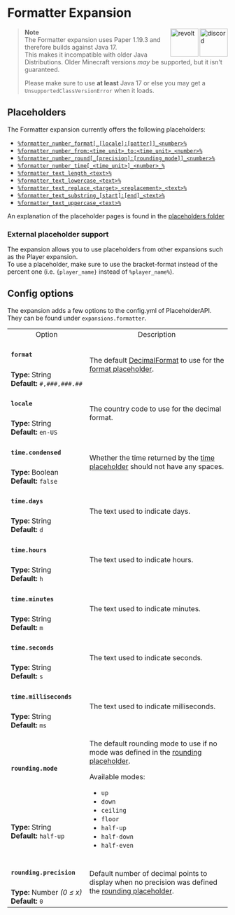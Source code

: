 [wiki]: https://wiki.powerplugins.net/wiki/formatter-expansion
[changelog]: https://github.com/Andre601/Formatter-Expansion/blob/master/CHANGELOG.md

# Formatter Expansion

<a href="https://discord.gg/6dazXp6" target="_blank">
  <img alt="discord" src="https://cdn.jsdelivr.net/npm/@intergrav/devins-badges@2/assets/minimal/social/discord-singular_vector.svg" height="64" align="right">
</a>
<a href="https://app.revolt.chat/invite/74TpERXA" target="_blank">
  <img alt="revolt" src="https://cdn.jsdelivr.net/npm/@intergrav/devins-badges@2/assets/minimal/social/revolt-singular_vector.svg" height="64" align="right">
</a>

> **Note**  
> The Formatter expansion uses Paper 1.19.3 and therefore builds against Java 17.  
> This makes it incompatible with older Java Distributions. Older Minecraft versions *may* be supported, but it isn't guaranteed.
> 
> Please make sure to use **at least** Java 17 or else you may get a `UnsupportedClassVersionError` when it loads.

## Placeholders
The Formatter expansion currently offers the following placeholders:

- [`%formatter_number_format[_[locale]:[patter]]_<number>%`](/placeholders/number/format.md)
- [`%formatter_number_from:<time_unit>_to:<time_unit>_<number>%`](/placeholders/number/fromto.md)
- [`%formatter_number_round[_[precision]:[rounding_mode]]_<number>%`](/placeholders/number/round.md)
- [`%formatter_number_time[_<time_unit>]_<number>_%`](/placeholders/number/time.md)
- [`%formatter_text_length_<text>%`](/placeholders/text/length.md)
- [`%formatter_text_lowercase_<text>%`](/placeholders/text/lowercase.md)
- [`%formatter_text_replace_<target>_<replacement>_<text>%`](/placeholders/text/replace.md)
- [`%formatter_text_substring_[start]:[end]_<text>%`](/placeholders/text/substring.md)
- [`%formatter_text_uppercase_<text>%`](/placeholders/text/uppercase.md)

An explanation of the placeholder pages is found in the [placeholders folder](/placeholders/README.md)

### External placeholder support
The expansion allows you to use placeholders from other expansions such as the Player expansion.  
To use a placeholder, make sure to use the bracket-format instead of the percent one (i.e. `{player_name}` instead of `%player_name%`).

## Config options
The expansion adds a few options to the config.yml of PlaceholderAPI.  
They can be found under `expansions.formatter`.

<table>
  <tr>
    <td align="center" nowrap="nowrap">Option</td>
    <td align="center" nowrap="nowrap">Description</td>
  </tr>
  <tr>
    <td nowrap="nowrap"><h4><code>format</code></h4></td>
    <td rowspan="2">The default <a href="https://docs.oracle.com/en/java/javase/11/docs/api/java.base/java/text/DecimalFormat.html">DecimalFormat</a> to use for the <a href="/placeholders/number/format.md">format placeholder</a>.</td>
  </tr>
  <tr>
    <td nowrap="nowrap"><b>Type:</b> String<br><b>Default:</b> <code>#,###,###.##</code></td>
  </tr>
  <tr>
    <td nowrap="nowrap"><h4><code>locale</code></h4></td>
    <td rowspan="2">The country code to use for the decimal format.</td>
  </tr>
  <tr>
    <td nowrap="nowrap"><b>Type:</b> String<br><b>Default:</b> <code>en-US</code></td>
  </tr>
  <tr>
    <td nowrap="nowrap"><h4><code>time.condensed</code></h4></td>
    <td rowspan="2">Whether the time returned by the <a href="/placeholders/number/time">time placeholder</a> should not have any spaces.</td>
  </tr>
  <tr>
    <td nowrap="nowrap"><b>Type:</b> Boolean<br><b>Default:</b> <code>false</code></td>
  </tr>
  <tr>
    <td nowrap="nowrap"><h4><code>time.days</code></h4></td>
    <td rowspan="2">The text used to indicate days.</td>
  </tr>
  <tr>
    <td nowrap="nowrap"><b>Type:</b> String<br><b>Default:</b> <code>d</code></td>
  </tr>
  <tr>
    <td nowrap="nowrap"><h4><code>time.hours</code></h4></td>
    <td rowspan="2">The text used to indicate hours.</td>
  </tr>
  <tr>
    <td nowrap="nowrap"><b>Type:</b> String<br><b>Default:</b> <code>h</code></td>
  </tr>
  <tr>
    <td nowrap="nowrap"><h4><code>time.minutes</code></h4></td>
    <td rowspan="2">The text used to indicate minutes.</td>
  </tr>
  <tr>
    <td nowrap="nowrap"><b>Type:</b> String<br><b>Default:</b> <code>m</code></td>
  </tr>
  <tr>
    <td nowrap="nowrap"><h4><code>time.seconds</code></h4></td>
    <td rowspan="2">The text used to indicate seconds.</td>
  </tr>
  <tr>
    <td nowrap="nowrap"><b>Type:</b> String<br><b>Default:</b> <code>s</code></td>
  </tr>
  <tr>
    <td nowrap="nowrap"><h4><code>time.milliseconds</code></h4></td>
    <td rowspan="2">The text used to indicate milliseconds.</td>
  </tr>
  <tr>
    <td nowrap="nowrap"><b>Type:</b> String<br><b>Default:</b> <code>ms</code></td>
  </tr>
  <tr>
    <td nowrap="nowrap"><h4><code>rounding.mode</code></h4></td>
    <td rowspan="2">
      <p>The default rounding mode to use if no mode was defined in the <a href="/placeholders/number/round.md">rounding placeholder</a>.<p>
      <p>Available modes:
      <ul>
        <li><code>up</code></li>
        <li><code>down</code></li>
        <li><code>ceiling</code></li>
        <li><code>floor</code></li>
        <li><code>half-up</code></li>
        <li><code>half-down</code></li>
        <li><code>half-even</code></li>
      </ul>
      </p>
    </td>
  </tr>
  <tr>
    <td nowrap="nowrap"><b>Type:</b> String<br><b>Default:</b> <code>half-up</code></td>
  </tr>
  <tr>
    <td nowrap="nowrap"><h4><code>rounding.precision</code></h4></td>
    <td rowspan="2">Default number of decimal points to display when no precision was defined the <a href="/placeholders/number/round.md">rounding placeholder</a>.</td>
  </tr>
  <tr>
    <td nowrap="nowrap"><b>Type:</b> Number <i>(0 ≤ x)</i><br><b>Default:</b> <code>0</code></td>
  </tr>
</table>
